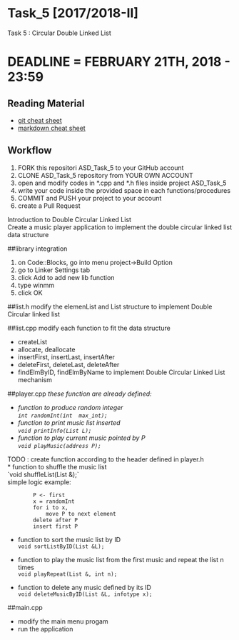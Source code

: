 # Task_5 [2017/2018-II]
Task 5 : Circular Double Linked List

# DEADLINE = FEBRUARY 21TH, 2018 - 23:59

## Reading Material
* [git cheat sheet](https://education.github.com/git-cheat-sheet-education.pdf)
* [markdown cheat sheet](https://enterprise.github.com/downloads/en/markdown-cheatsheet.pdf)

## Workflow
1. FORK this repositori ASD_Task_5 to your GitHub account
2. CLONE ASD_Task_5 repository from YOUR OWN ACCOUNT
3. open and modify codes in *.cpp and *.h files inside project ASD_Task_5
4. write your code inside the provided space in each functions/procedures 
5. COMMIT and PUSH your project to your account
6. create a Pull Request

Introduction to Double Circular Linked List  <br>
Create a music player application to implement the double circular linked list data structure

##library integration
1. on Code::Blocks, go into menu project->Build Option
2. go to Linker Settings tab
3. click Add to add new lib function
4. type winmm 
5. click OK

##list.h
modify the elemenList and List structure to implement Double Circular linked list
	
##list.cpp
modify each function to fit the data structure
* createList
* allocate, deallocate
* insertFirst, insertLast, insertAfter
* deleteFirst, deleteLast, deleteAfter
* findElmByID, findElmByName
to implement Double Circular Linked List mechanism
	
##player.cpp
<i>these function are already defined:
* function to produce random integer<br> `int randomInt(int  max_int);` <br>
* function to print music list inserted<br> `void printInfo(List L);` <br>
* function to play current music pointed by P<br> `void playMusic(address P);`   <br>
</i>
TODO : 
create function according to the header defined in player.h<br>
* function to shuffle the music list<br> `void shuffleList(List &);`<br>simple logic example: <br> 

```	loop n times
		P <- first
		x = randomInt
		for i to x, 
			move P to next element
		delete after P
		insert first P
  ```
  
* function to sort the music list by ID <br>
  ``` void sortListByID(List &L); ``` <br>
  
* function to play the music list from the first music and repeat the list n times  <br>`void playRepeat(List &, int n);` <br>
  
* function to delete any music defined by its ID<br>
  ```void deleteMusicByID(List &L, infotype x);```
	
		
##main.cpp
* modify the main menu progam
* run the application
	
